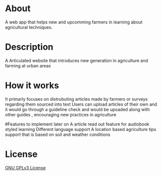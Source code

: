 
# About
A web app that helps new and upcomming farmers in learning about agricultural techniques.

#  Description
A Articulated website that introduces new generation in agriculture and farming at urban areas

# How it works
It primarly focuses on distrubuting articles made by farmers or surveys regarding them sourced into text
Users can upload articles of their own and it would go through a guideline check and would be upoaded along with other guides , encouraging new practices in agriculture

#Features to implement later on
A article read out feature for audiobook styled learning
Different language support
A location based agriculture tips support that is based on soil and weather conditions

# License
[GNU GPLv3 License](LICENSE)

